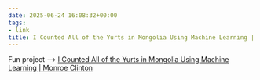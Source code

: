 ```yaml
---
date: 2025-06-24 16:08:32+00:00
tags:
- link
title: I Counted All of the Yurts in Mongolia Using Machine Learning | Monroe Clinton
---
```


Fun project --> [I Counted All of the Yurts in Mongolia Using Machine Learning | Monroe Clinton](https://monroeclinton.com/counting-all-yurts-in-mongolia/)